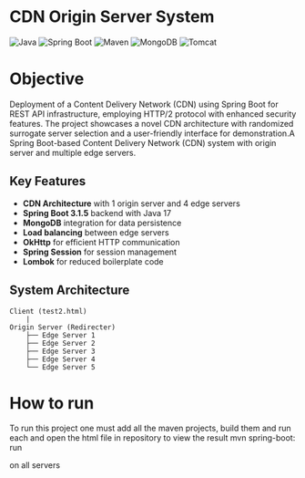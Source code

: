 # CDN Origin Server System

![Java](https://img.shields.io/badge/Java-17-%23ED8B00?logo=openjdk&logoColor=white)
![Spring Boot](https://img.shields.io/badge/Spring_Boot-3.1.5-%236DB33F?logo=springboot)
![Maven](https://img.shields.io/badge/Maven-3.8.1-%23C71A36?logo=apachemaven)
![MongoDB](https://img.shields.io/badge/MongoDB-%2347A248?logo=mongodb)
![Tomcat](https://img.shields.io/badge/Tomcat-%23F8DC75?logo=apachetomcat)

# Objective
Deployment of a Content Delivery Network (CDN) using Spring Boot for REST API infrastructure, employing HTTP/2 protocol with enhanced security features. The project showcases a novel CDN architecture with randomized surrogate server selection and a user-friendly interface for demonstration.A Spring Boot-based Content Delivery Network (CDN) system with origin server and multiple edge servers.

## Key Features

- **CDN Architecture** with 1 origin server and 4 edge servers
- **Spring Boot 3.1.5** backend with Java 17
- **MongoDB** integration for data persistence
- **Load balancing** between edge servers
- **OkHttp** for efficient HTTP communication
- **Spring Session** for session management
- **Lombok** for reduced boilerplate code

## System Architecture

```plaintext
Client (test2.html)
    |
Origin Server (Redirecter)
    ├── Edge Server 1
    ├── Edge Server 2
    ├── Edge Server 3
    ├── Edge Server 4
    └── Edge Server 5
```

# How to run
To run this project one must add all the maven projects, build them and run each and open the html file in repository to view the result
mvn spring-boot: run 

on all servers



